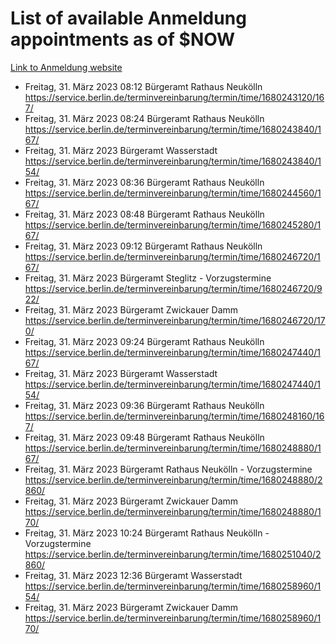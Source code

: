# List of available Anmeldung appointments as of $NOW
[Link to Anmeldung website](https://service.berlin.de/terminvereinbarung/termin/tag.php?termin=1&anliegen[]=120686&dienstleisterlist=122210,122217,327316,122219,327312,122227,327314,122231,327346,122243,327348,122254,122252,329742,122260,329745,122262,329748,122271,327278,122273,327274,122277,327276,330436,122280,327294,122282,327290,122284,327292,122291,327270,122285,327266,122286,327264,122296,327268,150230,329760,122297,327286,122294,327284,122312,329763,122314,329775,122304,327330,122311,327334,122309,327332,317869,122281,327352,122279,329772,122283,122276,327324,122274,327326,122267,329766,122246,327318,122251,327320,122257,327322,122208,327298,122226,327300&herkunft=http%3A%2F%2Fservice.berlin.de%2Fdienstleistung%2F120686%2F)
- Freitag, 31. März 2023 08:12 Bürgeramt Rathaus Neukölln https://service.berlin.de/terminvereinbarung/termin/time/1680243120/167/
- Freitag, 31. März 2023 08:24 Bürgeramt Rathaus Neukölln https://service.berlin.de/terminvereinbarung/termin/time/1680243840/167/
- Freitag, 31. März 2023  Bürgeramt Wasserstadt https://service.berlin.de/terminvereinbarung/termin/time/1680243840/154/
- Freitag, 31. März 2023 08:36 Bürgeramt Rathaus Neukölln https://service.berlin.de/terminvereinbarung/termin/time/1680244560/167/
- Freitag, 31. März 2023 08:48 Bürgeramt Rathaus Neukölln https://service.berlin.de/terminvereinbarung/termin/time/1680245280/167/
- Freitag, 31. März 2023 09:12 Bürgeramt Rathaus Neukölln https://service.berlin.de/terminvereinbarung/termin/time/1680246720/167/
- Freitag, 31. März 2023  Bürgeramt Steglitz - Vorzugstermine https://service.berlin.de/terminvereinbarung/termin/time/1680246720/922/
- Freitag, 31. März 2023  Bürgeramt Zwickauer Damm https://service.berlin.de/terminvereinbarung/termin/time/1680246720/170/
- Freitag, 31. März 2023 09:24 Bürgeramt Rathaus Neukölln https://service.berlin.de/terminvereinbarung/termin/time/1680247440/167/
- Freitag, 31. März 2023  Bürgeramt Wasserstadt https://service.berlin.de/terminvereinbarung/termin/time/1680247440/154/
- Freitag, 31. März 2023 09:36 Bürgeramt Rathaus Neukölln https://service.berlin.de/terminvereinbarung/termin/time/1680248160/167/
- Freitag, 31. März 2023 09:48 Bürgeramt Rathaus Neukölln https://service.berlin.de/terminvereinbarung/termin/time/1680248880/167/
- Freitag, 31. März 2023  Bürgeramt Rathaus Neukölln - Vorzugstermine https://service.berlin.de/terminvereinbarung/termin/time/1680248880/2860/
- Freitag, 31. März 2023  Bürgeramt Zwickauer Damm https://service.berlin.de/terminvereinbarung/termin/time/1680248880/170/
- Freitag, 31. März 2023 10:24 Bürgeramt Rathaus Neukölln - Vorzugstermine https://service.berlin.de/terminvereinbarung/termin/time/1680251040/2860/
- Freitag, 31. März 2023 12:36 Bürgeramt Wasserstadt https://service.berlin.de/terminvereinbarung/termin/time/1680258960/154/
- Freitag, 31. März 2023  Bürgeramt Zwickauer Damm https://service.berlin.de/terminvereinbarung/termin/time/1680258960/170/
